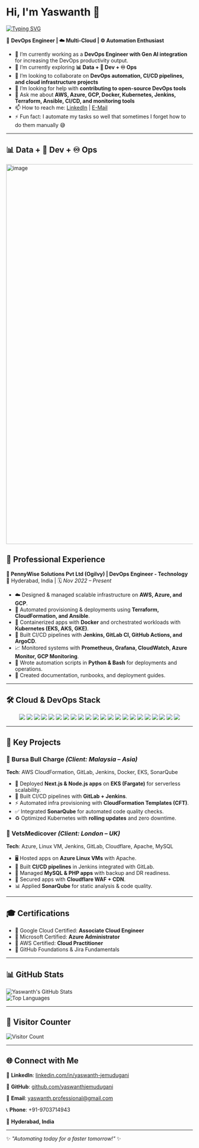 # Hi, I'm Yaswanth 👋  



[![Typing SVG](https://readme-typing-svg.herokuapp.com?font=Fira+Code&pause=1000&width=600&lines=🚀+DevOps+Engineer;☁️+AWS+%7C+Azure+%7C+GCP;⚙️+CI%2FCD+%7C+Terraform+%7C+Ansible;🐳+Docker+%7C+☸️+Kubernetes+%7C+Helm;🤖+Automation+%7C+Cloud+%7C+SRE&linesColor=F700FF,00C3FF,FFD700,FF5733,00FF7F)](https://git.io/typing-svg)



🚀 **DevOps Engineer | ☁️ Multi-Cloud | ⚙️ Automation Enthusiast**  

- 🔭 I’m currently working as a **DevOps Engineer with Gen AI integration** for increasing the DevOps productivity output.
- 🌱 I’m currently exploring **📊 Data  + 🚀 Dev + ♾️ Ops**  
- 👯 I’m looking to collaborate on **DevOps automation, CI/CD pipelines, and cloud infrastructure projects**  
- 🤔 I’m looking for help with **contributing to open-source DevOps tools**  
- 💬 Ask me about **AWS, Azure, GCP, Docker, Kubernetes, Jenkins, Terraform, Ansible, CI/CD, and monitoring tools**  
- 📫 How to reach me: [LinkedIn](https://www.linkedin.com/in/yaswanth-jemudugani) | [E-Mail](yaswanth.professional@gmal.com)  
- ⚡ Fun fact: I automate my tasks so well that sometimes I forget how to do them manually 😅  

---

## **📊 Data  + 🚀 Dev + ♾️ Ops**

<img width="1536" height="1024" alt="image" src="https://github.com/user-attachments/assets/864a6b35-18da-4858-912c-2589c94a0697" />


## 🏢 Professional Experience  

**💼 PennyWise Solutions Pvt Ltd (Ogilvy) | DevOps Engineer - Technology**  
📍 Hyderabad, India | 🗓️ *Nov 2022 – Present*  

- ☁️ Designed & managed scalable infrastructure on **AWS, Azure, and GCP**.  
- 🤖 Automated provisioning & deployments using **Terraform, CloudFormation, and Ansible**.  
- 🐳 Containerized apps with **Docker** and orchestrated workloads with **Kubernetes (EKS, AKS, GKE)**.  
- 🚦 Built CI/CD pipelines with **Jenkins, GitLab CI, GitHub Actions, and ArgoCD**.  
- 📈 Monitored systems with **Prometheus, Grafana, CloudWatch, Azure Monitor, GCP Monitoring**.  
- 🐍 Wrote automation scripts in **Python & Bash** for deployments and operations.  
- 📝 Created documentation, runbooks, and deployment guides.  

---

## 🛠️ Cloud & DevOps Stack  

<p align="center">
  
<!-- Cloud -->
<img src="https://img.shields.io/badge/AWS-%23FF9900.svg?style=for-the-badge&logo=amazonaws&logoColor=white"/> 
<img src="https://img.shields.io/badge/Azure-%230072C6.svg?style=for-the-badge&logo=microsoftazure&logoColor=white"/> 
<img src="https://img.shields.io/badge/GCP-%234285F4.svg?style=for-the-badge&logo=googlecloud&logoColor=white"/>  

<!-- CI/CD -->
<img src="https://img.shields.io/badge/Jenkins-%232C5263.svg?style=for-the-badge&logo=jenkins&logoColor=white"/> 
<img src="https://img.shields.io/badge/GitHub_Actions-%232088FF.svg?style=for-the-badge&logo=githubactions&logoColor=white"/> 
<img src="https://img.shields.io/badge/GitLab_CI-%23FC6D26.svg?style=for-the-badge&logo=gitlab&logoColor=white"/> 
<img src="https://img.shields.io/badge/Azure%20DevOps-0078D7.svg?style=for-the-badge&logo=azuredevops&logoColor=white"/>  

<!-- IaC -->
<img src="https://img.shields.io/badge/Terraform-%235835CC.svg?style=for-the-badge&logo=terraform&logoColor=white"/> 
<img src="https://img.shields.io/badge/CloudFormation-%23FF4F8B.svg?style=for-the-badge&logo=amazonaws&logoColor=white"/>  

<!-- Containers -->
<img src="https://img.shields.io/badge/Docker-%232496ED.svg?style=for-the-badge&logo=docker&logoColor=white"/> 
<img src="https://img.shields.io/badge/Kubernetes-%23326CE5.svg?style=for-the-badge&logo=kubernetes&logoColor=white"/> 
<img src="https://img.shields.io/badge/Helm-%230F1689.svg?style=for-the-badge&logo=helm&logoColor=white"/>  

<!-- Config -->
<img src="https://img.shields.io/badge/Ansible-%23EE0000.svg?style=for-the-badge&logo=ansible&logoColor=white"/> 
<img src="https://img.shields.io/badge/Shell_Scripting-%23121011.svg?style=for-the-badge&logo=gnu-bash&logoColor=white"/>  

<!-- Monitoring -->
<img src="https://img.shields.io/badge/Prometheus-%23E6522C.svg?style=for-the-badge&logo=prometheus&logoColor=white"/> 
<img src="https://img.shields.io/badge/Grafana-%23F46800.svg?style=for-the-badge&logo=grafana&logoColor=white"/> 
<img src="https://img.shields.io/badge/Cloudflare-%23F38020.svg?style=for-the-badge&logo=cloudflare&logoColor=white"/>  

<!-- Code Quality -->
<img src="https://img.shields.io/badge/SonarQube-%234E9BCD.svg?style=for-the-badge&logo=sonarqube&logoColor=white"/> 
<img src="https://img.shields.io/badge/Nexus-%23202429.svg?style=for-the-badge&logo=sonatype&logoColor=white"/>  

<!-- Languages -->
<img src="https://img.shields.io/badge/Python-%233776AB.svg?style=for-the-badge&logo=python&logoColor=white"/> 
<img src="https://img.shields.io/badge/Bash-%23121011.svg?style=for-the-badge&logo=gnu-bash&logoColor=white"/> 
<img src="https://img.shields.io/badge/YAML-%23CB171E.svg?style=for-the-badge&logo=yaml&logoColor=white"/>  

</p>  

---

## 📌 Key Projects  

### 🔹 Bursa Bull Charge *(Client: Malaysia – Asia)*  
**Tech**: AWS CloudFormation, GitLab, Jenkins, Docker, EKS, SonarQube  
- 🚀 Deployed **Next.js & Node.js apps** on **EKS (Fargate)** for serverless scalability.  
- 🔄 Built CI/CD pipelines with **GitLab + Jenkins**.  
- ⚡ Automated infra provisioning with **CloudFormation Templates (CFT)**.  
- ✅ Integrated **SonarQube** for automated code quality checks.  
- ♻️ Optimized Kubernetes with **rolling updates** and zero downtime.  

### 🔹 VetsMedicover *(Client: London – UK)*  
**Tech**: Azure, Linux VM, Jenkins, GitLab, Cloudflare, Apache, MySQL  
- 🖥️ Hosted apps on **Azure Linux VMs** with Apache.  
- 🚦 Built **CI/CD pipelines** in Jenkins integrated with GitLab.  
- 💾 Managed **MySQL & PHP apps** with backup and DR readiness.  
- 🔐 Secured apps with **Cloudflare WAF + CDN**.  
- 📊 Applied **SonarQube** for static analysis & code quality.  

---

## 🎓 Certifications  

- 🥇 Google Cloud Certified: **Associate Cloud Engineer**  
- 🥇 Microsoft Certified: **Azure Administrator**  
- 🥇 AWS Certified: **Cloud Practitioner**  
- 🥇 GitHub Foundations & Jira Fundamentals  

---

## 📊 GitHub Stats  

![Yaswanth's GitHub Stats](https://github-readme-stats.vercel.app/api?username=yaswanthjemudugani&show_icons=true&theme=radical)  
![Top Languages](https://github-readme-stats.vercel.app/api/top-langs/?username=yaswanthjemudugani&layout=compact&theme=radical)  

---

## 👀 Visitor Counter  

![Visitor Count](https://komarev.com/ghpvc/?username=yaswanthjemudugani&color=brightgreen)

---

## 🌐 Connect with Me  

💼 **LinkedIn**: [linkedin.com/in/yaswanth-jemudugani](https://www.linkedin.com/in/yaswanthjemudugani)

🐙 **GitHub**: [github.com/yaswanthjemudugani](https://github.com/yaswanthjemudugani)

📧 **Email**: yaswanth.professional@gmail.com

📞 **Phone**: +91-9703714943

📍 **Hyderabad, India**  

---
✨ _"Automating today for a faster tomorrow!"_ ✨
